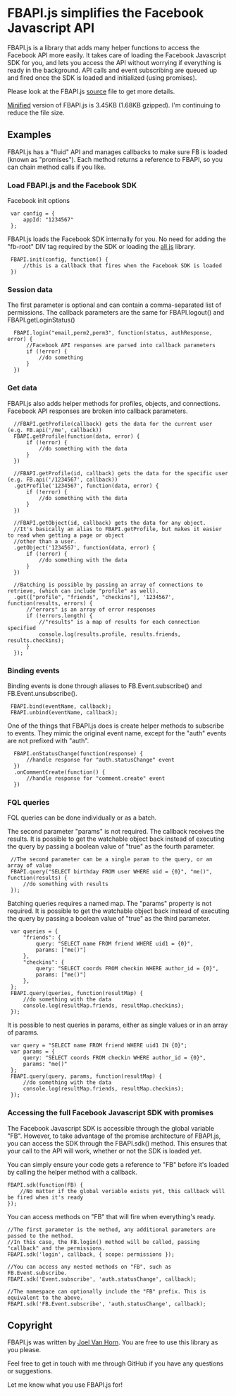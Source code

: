# FBAPI.js simplifies the Facebook Javascript API

FBAPI.js is a library that adds many helper functions to access the Facebook API more easily. 
It takes care of loading the Facebook Javascript SDK for you, and lets you access the API without worrying if everything is ready in the background. 
API calls and event subscribing are queued up and fired once the SDK is loaded and initialized (using promises). 

Please look at the FBAPI.js [source](https://raw.github.com/joelvh/FBAPI.js/master/FBAPI.js) file to get more details.  

[Minified](https://raw.github.com/joelvh/FBAPI.js/master/FBAPI.min.js) version of FBAPI.js is 3.45KB (1.68KB gzipped).  I'm continuing to reduce the file size.

## Examples

FBAPI.js has a "fluid" API and manages callbacks to make sure FB is loaded (known as "promises"). 
Each method returns a reference to FBAPI, so you can chain method calls if you like.

### Load FBAPI.js and the Facebook SDK

Facebook init options  

     var config = {  
         appId: "1234567"  
     };  
    
FBAPI.js loads the Facebook SDK internally for you. 
No need for adding the "fb-root" DIV tag required by the SDK or loading the [all.js](http://connect.facebook.net/en_US/all.js) library.  

     FBAPI.init(config, function() {  
         //this is a callback that fires when the Facebook SDK is loaded  
     })  

### Session data

The first parameter is optional and can contain a comma-separated list of permissions. 
The callback parameters are the same for FBAPI.logout() and FBAPI.getLoginStatus()  

      FBAPI.login("email,perm2,perm3", function(status, authResponse, error) {  
          //Facebook API responses are parsed into callback parameters  
          if (!error) {  
              //do something  
          }  
      })  

### Get data

FBAPI.js also adds helper methods for profiles, objects, and connections. 
Facebook API responses are broken into callback parameters.

      //FBAPI.getProfile(callback) gets the data for the current user (e.g. FB.api('/me', callback))  
      FBAPI.getProfile(function(data, error) {  
          if (!error) {  
              //do something with the data  
          }  
      })  
  
      //FBAPI.getProfile(id, callback) gets the data for the specific user (e.g. FB.api('/1234567', callback))  
      .getProfile('1234567', function(data, error) {  
          if (!error) {  
              //do something with the data  
          }  
      })  
  
      //FBAPI.getObject(id, callback) gets the data for any object.  
      //It's basically an alias to FBAPI.getProfile, but makes it easier to read when getting a page or object  
      //other than a user.  
      .getObject('1234567', function(data, error) {  
          if (!error) {  
              //do something with the data  
          }  
      })  
  
      //Batching is possible by passing an array of connections to retrieve, (which can include "profile" as well).  
      .get(["profile", "friends", "checkins"], '1234567', function(results, errors) {  
          //"errors" is an array of error responses  
          if (!errors.length) {  
              //"results" is a map of results for each connection specified  
              console.log(results.profile, results.friends, results.checkins);  
          }  
      });  
  

### Binding events

Binding events is done through aliases to FB.Event.subscribe() and FB.Event.unsubscribe().

     FBAPI.bind(eventName, callback);  
     FBAPI.unbind(eventName, callback);  

One of the things that FBAPI.js does is create helper methods to subscribe to events.  They mimic 
the original event name, except for the "auth" events are not prefixed with "auth".

      FBAPI.onStatusChange(function(response) {   
          //handle response for "auth.statusChange" event  
      })  
      .onCommentCreate(function() {  
          //handle response for "comment.create" event  
      })  
  
### FQL queries

FQL queries can be done individually or as a batch.

The second parameter "params" is not required.  The callback receives the results. 
It is possible to get the watchable object back instead of executing the query 
by passing a boolean value of "true" as the fourth parameter.

     //The second parameter can be a single param to the query, or an array of value
     FBAPI.query("SELECT birthday FROM user WHERE uid = {0}", "me()", function(results) {  
         //do something with results  
     });  

Batching queries requires a named map.  The "params" property is not required. 
It is possible to get the watchable object back instead of executing the query 
by passing a boolean value of "true" as the third parameter.

     var queries = {  
         "friends": {  
             query: "SELECT name FROM friend WHERE uid1 = {0}",  
             params: ["me()"]  
         },  
         "checkins": {  
             query: "SELECT coords FROM checkin WHERE author_id = {0}",  
             params: ["me()"]  
         },  
     };  
     FBAPI.query(queries, function(resultMap) {  
         //do something with the data  
         console.log(resultMap.friends, resultMap.checkins);  
     });  

It is possible to nest queries in params, either as single values or in an array of params.  

     var query = "SELECT name FROM friend WHERE uid1 IN {0}";  
     var params = {  
         query: "SELECT coords FROM checkin WHERE author_id = {0}",  
         params: "me()" 
     };  
     FBAPI.query(query, params, function(resultMap) {  
         //do something with the data  
         console.log(resultMap.friends, resultMap.checkins);  
     });  

### Accessing the full Facebook Javascript SDK with promises

The Facebook Javascript SDK is accessible through the global variable "FB". 
However, to take advantage of the promise architecture of FBAPI.js, you can access the SDK 
through the FBAPI.sdk() method. This ensures that your call to the API will work, whether or not 
the SDK is loaded yet.

You can simply ensure your code gets a reference to "FB" before it's loaded by calling the helper method with a callback.

    FBAPI.sdk(function(FB) {  
        //No matter if the global veriable exists yet, this callback will be fired when it's ready  
    });  

You can access methods on "FB" that will fire when everything's ready.

    //The first parameter is the method, any additional parameters are passed to the method.  
    //In this case, the FB.login() method will be called, passing "callback" and the permissions.  
    FBAPI.sdk('login', callback, { scope: permissions });  
    
    //You can access any nested methods on "FB", such as FB.Event.subscribe.  
    FBAPI.sdk('Event.subscribe', 'auth.statusChange', callback);  
    
    //The namespace can optionally include the "FB" prefix. This is equivalent to the above.  
    FBAPI.sdk('FB.Event.subscribe', 'auth.statusChange', callback);

## Copyright

FBAPI.js was written by [Joel Van Horn](http://twitter.com/joelvh).  You are free to use this library as you please.

Feel free to get in touch with me through GitHub if you have any questions or suggestions.

Let me know what you use FBAPI.js for!



